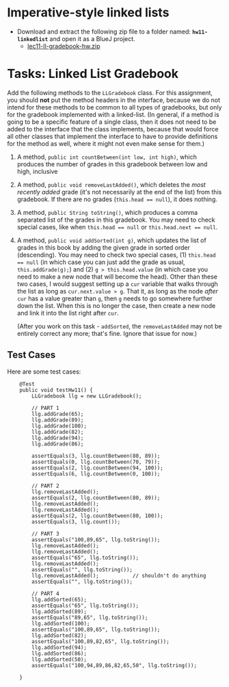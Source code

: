 # Imperative-style linked lists

- Download and extract the following zip file to a folder named: **`hw11-linkedlist`** and open it as a BlueJ project.
  - [lec11-ll-gradebook-hw.zip](lec11-ll-gradebook-hw.zip)

# Tasks: Linked List Gradebook

Add the following methods to the `LLGradebook` class. For this assignment, you should **not** put the method headers in the interface, because we do not intend for these methods to be common to all types of gradebooks, but only for the gradebook implemented with a linked-list. (In general, if a method is going to be a specific feature of a single class, then it does not need to be added to the interface that the class implements, because that would force all other classes that implement the interface to have to provide definitions for the method as well, where it might not even make sense for them.)

1. A method, `public int countBetween(int low, int high)`, which produces the number of grades in this gradebook between low and high, inclusive

1. A method, `public void removeLastAdded()`, which deletes the *most recently added* grade (it's not necessarily at the end of the list) from this gradebook. If there are no grades (`this.head == null`), it does nothing.

1. A method, `public String toString()`, which produces a comma separated list of the grades in this gradebook. You may need to check special cases, like when `this.head == null` or `this.head.next == null`. 

1. A method, `public void addSorted(int g)`, which updates the list of grades in this book by adding the given grade in sorted order (descending). You may need to check two special cases, (1) `this.head == null` (in which case you can just add the grade as usual, `this.addGrade(g);`) and (2) `g > this.head.value` (in which case you need to make a new node that will become the head). Other than these two cases, I would suggest setting up a `cur` variable that walks through the list as long as `cur.next.value > g`. That it, as long as the node *after* `cur` has a value greater than `g`, then `g` needs to go somewhere further down the list. When this is no longer the case, then create a new node and link it into the list right after `cur`.

   (After you work on this task - `addSorted`, the `removeLastAdded` may not be entirely correct any more; that's fine. Ignore that issue for now.)

## Test Cases

Here are some test cases:

```
    @Test 
    public void testHw11() {
        LLGradebook llg = new LLGradebook();

        // PART 1
        llg.addGrade(65);
        llg.addGrade(89);
        llg.addGrade(100);
        llg.addGrade(82);
        llg.addGrade(94);
        llg.addGrade(86);

        assertEquals(3, llg.countBetween(80, 89));
        assertEquals(0, llg.countBetween(70, 79));
        assertEquals(2, llg.countBetween(94, 100));
        assertEquals(6, llg.countBetween(0, 100));

        // PART 2
        llg.removeLastAdded();
        assertEquals(2, llg.countBetween(80, 89));
        llg.removeLastAdded();
        llg.removeLastAdded();
        assertEquals(2, llg.countBetween(80, 100));
        assertEquals(3, llg.count());

        // PART 3
        assertEquals("100,89,65", llg.toString());
        llg.removeLastAdded();
        llg.removeLastAdded();
        assertEquals("65", llg.toString());
        llg.removeLastAdded();
        assertEquals("", llg.toString());
        llg.removeLastAdded();           // shouldn't do anything
        assertEquals("", llg.toString());

        // PART 4
        llg.addSorted(65);
        assertEquals("65", llg.toString());
        llg.addSorted(89);
        assertEquals("89,65", llg.toString());
        llg.addSorted(100);
        assertEquals("100,89,65", llg.toString());
        llg.addSorted(82);
        assertEquals("100,89,82,65", llg.toString());
        llg.addSorted(94);
        llg.addSorted(86);
        llg.addSorted(50);
        assertEquals("100,94,89,86,82,65,50", llg.toString());

    }
```



